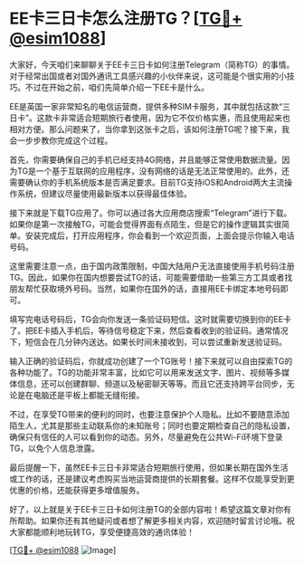 # EE卡三日卡怎么注册TG？[[TG💪+ @esim1088](https://t.me/s/esim1088)]

大家好，今天咱们来聊聊关于EE卡三日卡如何注册Telegram（简称TG）的事情。对于经常出国或者对国外通讯工具感兴趣的小伙伴来说，这可能是个很实用的小技巧。不过在开始之前，咱们先简单介绍一下EE卡是什么。

EE是英国一家非常知名的电信运营商，提供多种SIM卡服务，其中就包括这款“三日卡”。这款卡非常适合短期旅行者使用，因为它不仅价格实惠，而且使用起来也相对方便。那么问题来了，当你拿到这张卡之后，该如何注册TG呢？接下来，我会一步步教你完成这个过程。

首先，你需要确保自己的手机已经支持4G网络，并且能够正常使用数据流量。因为TG是一个基于互联网的应用程序，没有网络的话是无法正常使用的。此外，还需要确认你的手机系统版本是否满足要求。目前TG支持iOS和Android两大主流操作系统，但建议尽量使用最新版本以获得最佳体验。

接下来就是下载TG应用了。你可以通过各大应用商店搜索“Telegram”进行下载。如果你是第一次接触TG，可能会觉得界面有点陌生，但是它的操作逻辑其实很简单。安装完成后，打开应用程序，你会看到一个欢迎页面，上面会提示你输入电话号码。

这里需要注意一点，由于国内政策限制，中国大陆用户无法直接使用手机号码注册TG。因此，如果你在国内想要尝试TG的话，可能需要借助一些第三方工具或者找朋友帮忙获取境外号码。当然，如果你在国外的话，直接用EE卡绑定本地号码即可。

填写完电话号码后，TG会向你发送一条验证码短信。这时就需要切换到你的EE卡了。把EE卡插入手机后，等待信号稳定下来，然后查看收到的验证码。通常情况下，短信会在几分钟内送达。如果长时间未接收到，可以尝试重新发送验证码。

输入正确的验证码后，你就成功创建了一个TG账号！接下来就可以自由探索TG的各种功能了。TG的功能非常丰富，比如它可以用来发送文字、图片、视频等多媒体信息，还可以创建群聊、频道以及秘密聊天等等。而且它还支持跨平台同步，无论是在电脑还是平板上都能无缝衔接。

不过，在享受TG带来的便利的同时，也要注意保护个人隐私。比如不要随意添加陌生人，尤其是那些主动联系你的未知账号；同时也要定期检查自己的隐私设置，确保只有信任的人可以看到你的动态。另外，尽量避免在公共Wi-Fi环境下登录TG，以免个人信息泄露。

最后提醒一下，虽然EE卡三日卡非常适合短期旅行使用，但如果长期在国外生活或工作的话，还是建议考虑购买当地运营商提供的长期套餐。这样不仅能享受到更优惠的价格，还能获得更多增值服务。

好了，以上就是关于EE卡三日卡如何注册TG的全部内容啦！希望这篇文章对你有所帮助。如果你还有其他疑问或者想了解更多相关内容，欢迎随时留言讨论哦。祝大家都能顺利地玩转TG，享受便捷高效的通讯体验！

[[TG💪+ @esim1088](https://t.me/s/esim1088) ![Image](https://i.postimg.cc/4NQfJmqS/Snipaste-2025-05-13-00-14-12.png)]